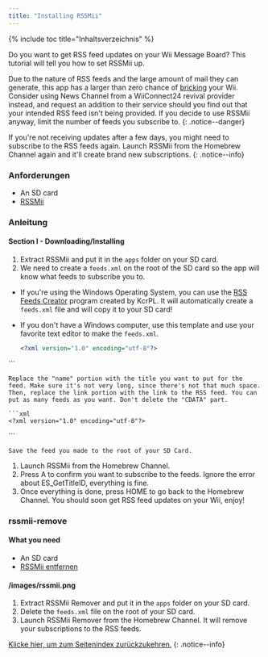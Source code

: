 ```yaml
---
title: "Installing RSSMii"
---
```


{% include toc title="Inhaltsverzeichnis" %}

Do you want to get RSS feed updates on your Wii Message Board? This tutorial will tell you how to set RSSMii up.

Due to the nature of RSS feeds and the large amount of mail they can generate, this app has a larger than zero chance of [bricking](bricks#mail-brick) your Wii. Consider using News Channel from a WiiConnect24 revival provider instead, and request an addition to their service should you find out that your intended RSS feed isn't being provided. If you decide to use RSSMii anyway, limit the number of feeds you subscribe to.
{: .notice--danger}

If you're not receiving updates after a few days, you might need to subscribe to the RSS feeds again. Launch RSSMii from the Homebrew Channel again and it'll create brand new subscriptions.
{: .notice--info}

### Anforderungen

* An SD card
* [RSSMii](https://oscwii.org/library/app/rssmii)

### Anleitung
#### Section I - Downloading/Installing

1. Extract RSSMii and put it in the `apps` folder on your SD card.
1. We need to create a `feeds.xml` on the root of the SD card so the app will know what feeds to subscribe you to.

+ If you're using the Windows Operating System, you can use the [RSS Feeds Creator](https://github.com/RiiConnect24/rssmii/releases/download/v1.4.1/RSSFeedsCreator.bat) program created by KcrPL. It will automatically create a `feeds.xml` file and will copy it to your SD card!

+ If you don't have a Windows computer, use this template and use your favorite text editor to make the `feeds.xml`.

    ```xml
    <?xml version="1.0" encoding="utf-8"?>
<rss>
  <feed name="Example-Feed"><![CDATA[http://example.com/rss-feed]]></feed>
  <feed name="One more Example-Feed!"><![CDATA[http://example.com/another_rss-feed]]></feed>
</rss>
    ```

    Replace the "name" portion with the title you want to put for the feed. Make sure it's not very long, since there's not that much space. Then, replace the link portion with the link to the RSS feed. You can put as many feeds as you want. Don't delete the "CDATA" part.

    ```xml
    <?xml version="1.0" encoding="utf-8"?>
<rss>
  <feed name="RiiConnect24 Medium"><![CDATA[https://medium.com/feed/riiconnect24]]></feed>
  <feed name="RiiConnect24 Twitter"><![CDATA[https://nitter.net/riiconnect24/rss]]></feed>
</rss>
    ```

    Save the feed you made to the root of your SD Card.

1. Launch RSSMii from the Homebrew Channel.
1. Press A to confirm you want to subscribe to the feeds. Ignore the error about ES_GetTitleID, everything is fine.
1. Once everything is done, press HOME to go back to the Homebrew Channel. You should soon get RSS feed updates on your Wii, enjoy!

### rssmii-remove

#### What you need

* An SD card
* [RSSMii entfernen](https://oscwii.org/library/app/rssmii-remover)

#### /images/rssmii.png

1. Extract RSSMii Remover and put it in the `apps` folder on your SD card.
1. Delete the `feeds.xml` file on the root of your SD card.
1. Launch RSSMii Remover from the Homebrew Channel. It will remove your subscriptions to the RSS feeds.

[Klicke hier, um zum Seitenindex zurückzukehren.](site-navigation)
{: .notice--info}
